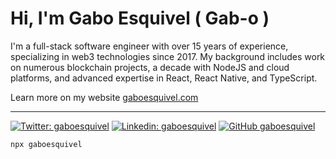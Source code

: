 # Hi, I'm Gabo Esquivel ( Gab-o )

I'm a full-stack software engineer with over 15 years of experience, specializing in web3 technologies since 2017. My background includes work on numerous blockchain projects, a decade with NodeJS and cloud platforms, and advanced expertise in React, React Native, and TypeScript.

Learn more on my website [gaboesquivel.com](https://gaboesquivel.com)

------


[![Twitter: gaboesquivel](https://img.shields.io/twitter/follow/gaboesquivel?style=social)](https://twitter.com/gaboesquivel)
[![Linkedin: gaboesquivel](https://img.shields.io/badge/-gaboesquivel-blue?style=flat-square&logo=Linkedin&logoColor=white&link=https://www.linkedin.com/in/gaboesquivel/)](https://www.linkedin.com/in/gaboesquivel/)
[![GitHub gaboesquivel](https://img.shields.io/github/followers/gaboesquivel?label=follow&style=social)](https://github.com/gaboesquivel)

```bash
npx gaboesquivel
```
